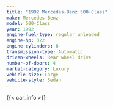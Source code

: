 ```yaml
---
title: "1992 Mercedes-Benz 500-Class"
make: Mercedes-Benz
model: 500-Class
year: 1992
engine-fuel-type: regular unleaded
engine-hp: 322
engine-cylinders: 8
transmission-type: Automatic
driven-wheels: Rear wheel drive
number-of-doors: 4
market-category: Luxury
vehicle-size: Large
vehicle-style: Sedan
---
```


{{< car_info >}}
